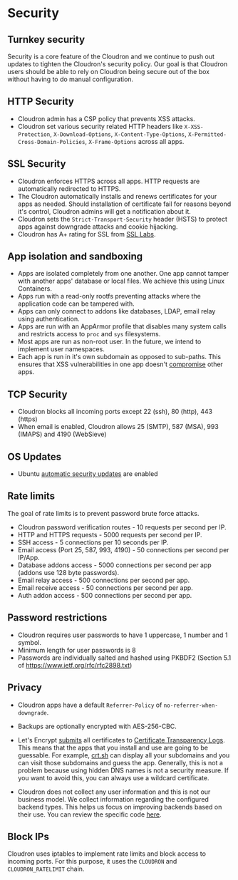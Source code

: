 # Security

## Turnkey security

Security is a core feature of the Cloudron and we continue to push out updates
to tighten the Cloudron's security policy. Our goal is that Cloudron users should
be able to rely on Cloudron being secure out of the box without having to do manual
configuration.

## HTTP Security

*   Cloudron admin has a CSP policy that prevents XSS attacks.
*   Cloudron set various security related HTTP headers like `X-XSS-Protection`, `X-Download-Options`,
    `X-Content-Type-Options`, `X-Permitted-Cross-Domain-Policies`, `X-Frame-Options` across all apps.

## SSL Security

*   Cloudron enforces HTTPS across all apps. HTTP requests are automatically redirected to
    HTTPS.
*   The Cloudron automatically installs and renews certificates for your apps as needed. Should
    installation of certificate fail for reasons beyond it's control, Cloudron admins will get a notification about it.
*   Cloudron sets the `Strict-Transport-Security` header (HSTS) to protect apps against downgrade attacks
    and cookie hijacking.
*   Cloudron has A+ rating for SSL from [SSL Labs](https://cloudron.io/blog/2017-02-22-release-0.102.0.html).

## App isolation and sandboxing

*   Apps are isolated completely from one another. One app cannot tamper with another apps' database or
    local files. We achieve this using Linux Containers.
*   Apps run with a read-only rootfs preventing attacks where the application code can be tampered with.
*   Apps can only connect to addons like databases, LDAP, email relay using authentication.
*   Apps are run with an AppArmor profile that disables many system calls and restricts access to `proc`
    and `sys` filesystems.
*   Most apps are run as non-root user. In the future, we intend to implement user namespaces.
*   Each app is run in it's own subdomain as opposed to sub-paths. This ensures that XSS vulnerabilities
    in one app doesn't [compromise](https://security.stackexchange.com/questions/24155/preventing-insecure-webapp-on-subdomain-compromise-security-of-main-webapp) other apps.

## TCP Security

*   Cloudron blocks all incoming ports except 22 (ssh), 80 (http), 443 (https)
*   When email is enabled, Cloudron allows 25 (SMTP), 587 (MSA), 993 (IMAPS) and 4190 (WebSieve)

## OS Updates

*   Ubuntu [automatic security updates](https://help.ubuntu.com/community/AutomaticSecurityUpdates) are enabled

## Rate limits

The goal of rate limits is to prevent password brute force attacks.

*   Cloudron password verification routes - 10 requests per second per IP.
*   HTTP and HTTPS requests - 5000 requests per second per IP.
*   SSH access - 5 connections per 10 seconds per IP.
*   Email access (Port 25, 587, 993, 4190) - 50 connections per second per IP/App.
*   Database addons access - 5000 connections per second per app (addons use 128 byte passwords).
*   Email relay access - 500 connections per second per app.
*   Email receive access - 50 connections per second per app.
*   Auth addon access - 500 connections per second per app.

## Password restrictions

*   Cloudron requires user passwords to have 1 uppercase, 1 number and 1 symbol.
*   Minimum length for user passwords is 8
*   Passwords are individually salted and hashed using PKBDF2 (Section 5.1 of https://www.ietf.org/rfc/rfc2898.txt)

## Privacy

*   Cloudron apps have a default `Referrer-Policy` of `no-referrer-when-downgrade`.

*   Backups are optionally encrypted with AES-256-CBC.

*   Let's Encrypt [submits](https://letsencrypt.org/certificates/)
    all certificates to [Certificate Transparency Logs](https://www.certificate-transparency.org/).
    This means that the apps that you install and use are going to be guessable. For example,
    [crt.sh](https://crt.sh) can display all your subdomains and you can visit those subdomains and
    guess the app. Generally, this is not a problem because using hidden DNS names is not a security
    measure. If you want to avoid this, you can always use a wildcard certificate.

*   Cloudron does not collect any user information and this is not our business model. We collect
    information regarding the configured backend types. This helps us focus on improving backends
    based on their use. You can review the specific code [here](https://git.cloudron.io/cloudron/box/blob/master/src/appstore.js#L147).

## Block IPs

Cloudron uses iptables to implement rate limits and block access to incoming ports. For this purpose,
it uses the `CLOUDRON` and `CLOUDRON_RATELIMIT` chain.

